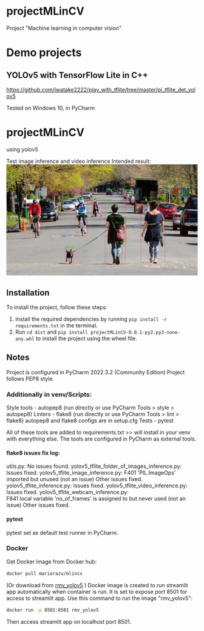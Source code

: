 # projectMLinCV
Project "Machine learning in computer vision"

# Demo projects

## YOLOv5 with TensorFlow Lite in C++
https://github.com/iwatake2222/play_with_tflite/tree/master/pj_tflite_det_yolov5


Tested on Windows 10, in PyCharm

# projectMLinCV
using yolov5

Test image inference and video inference
Intended result:
![peoplebig](/peoplebigyolov5_output.jpg)


## Installation

To install the project, follow these steps:

1. Install the required dependencies by running `pip install -r requirements.txt` in the terminal.
2. Run `cd dist` and `pip install projectMLinCV-0.0.1-py2.py3-none-any.whl` to install the project using the wheel file.

## Notes

Project is configured in PyCharm  2022.3.2 (Community Edition)
Project follows PEP8 style.

### Additionally in venv/Scripts:

Style tools - autopep8 (run directly or use PyCharm Tools > style > autopep8)
Linters - flake8 (run directly or use PyCharm Tools > lint > flake8)
autopep8 and flake8 configs are in setup.cfg
Tests - pytest

All of these tools are added to requirements.txt >> will install in your venv with everything else.
The tools are configured in PyCharm as external tools. 

#### flake8 issues fix log:
utils.py:
	No issues found.
yolov5_tflite_folder_of_images_inference.py:
	Issues fixed.
yolov5_tflite_image_inference.py:
	F401 'PIL.ImageOps' imported but unused
	(not an issue)
	Other issues fixed.
yolov5_tflite_inference.py:
	Issues fixed.
yolov5_tflite_video_inference.py:
	Issues fixed.
yolov5_tflite_webcam_inference.py:	
	F841 local variable 'no_of_frames' is assigned to but never used
	(not an issue)
	Other issues fixed.

#### pytest
pytest set as default test runner in PyCharm.

### Docker 
Get Docker image from Docker hub:
```bash
docker pull mariarazv/mlincv
```
(Or download from [rmv_yolov5](https://hub.docker.com/r/mariarazv/mlincv) )
Docker image is created to run streamlit app automatically when container is run.
It is set to expose port 8501 for access to streamlit app.
Use this command to run the image "rmv_yolov5":
```bash
docker run -p 8501:8501 rmv_yolov5
```
Then access streamlit app on localhost port 8501.





